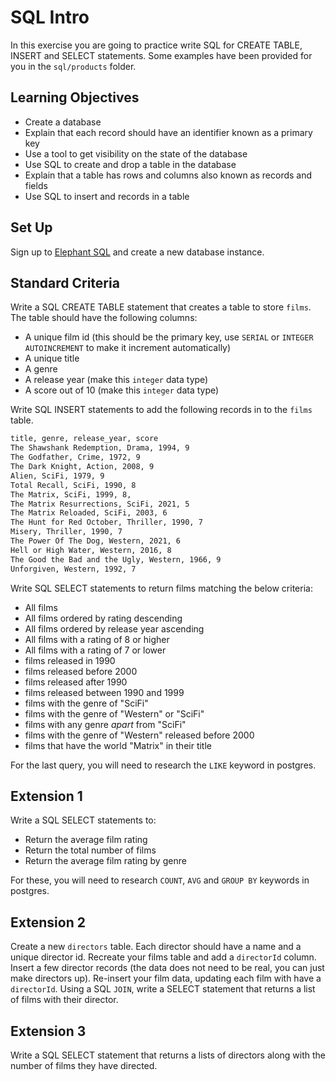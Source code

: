 # SQL Intro

In this exercise you are going to practice write SQL for CREATE TABLE, INSERT and SELECT statements. Some examples have been provided for you in the `sql/products` folder.

## Learning Objectives

- Create a database
- Explain that each record should have an identifier known as a primary key
- Use a tool to get visibility on the state of the database
- Use SQL to create and drop a table in the database
- Explain that a table has rows and columns also known as records and fields
- Use SQL to insert and records in a table

## Set Up

Sign up to [Elephant SQL](https://www.elephantsql.com/) and create a new database instance.

## Standard Criteria

Write a SQL CREATE TABLE statement that creates a table to store `films`. The table should have the following columns:

- A unique film id (this should be the primary key, use `SERIAL` or `INTEGER AUTOINCREMENT` to make it increment automatically)
- A unique title
- A genre
- A release year (make this `integer` data type)
- A score out of 10 (make this `integer` data type)

Write SQL INSERT statements to add the following records in to the `films` table.

```md
title, genre, release_year, score
The Shawshank Redemption, Drama, 1994, 9
The Godfather, Crime, 1972, 9
The Dark Knight, Action, 2008, 9
Alien, SciFi, 1979, 9
Total Recall, SciFi, 1990, 8
The Matrix, SciFi, 1999, 8,
The Matrix Resurrections, SciFi, 2021, 5
The Matrix Reloaded, SciFi, 2003, 6
The Hunt for Red October, Thriller, 1990, 7
Misery, Thriller, 1990, 7
The Power Of The Dog, Western, 2021, 6
Hell or High Water, Western, 2016, 8
The Good the Bad and the Ugly, Western, 1966, 9
Unforgiven, Western, 1992, 7
```

Write SQL SELECT statements to return films matching the below criteria:

- All films
- All films ordered by rating descending
- All films ordered by release year ascending
- All films with a rating of 8 or higher
- All films with a rating of 7 or lower
- films released in 1990
- films released before 2000
- films released after 1990
- films released between 1990 and 1999
- films with the genre of "SciFi"
- films with the genre of "Western" or "SciFi"
- films with any genre _apart_ from "SciFi"
- films with the genre of "Western" released before 2000
- films that have the world "Matrix" in their title

For the last query, you will need to research the `LIKE` keyword in postgres.

## Extension 1

Write a SQL SELECT statements to:

- Return the average film rating
- Return the total number of films
- Return the average film rating by genre

For these, you will need to research `COUNT`, `AVG` and `GROUP BY` keywords in postgres.

## Extension 2

Create a new `directors` table. Each director should have a name and a unique director id. Recreate your films table and add a `directorId` column. Insert a few director records (the data does not need to be real, you can just make directors up). Re-insert your film data, updating each film with have a `directorId`. Using a SQL `JOIN`, write a SELECT statement that returns a list of films with their director.

## Extension 3

Write a SQL SELECT statement that returns a lists of directors along with the number of films they have directed.
